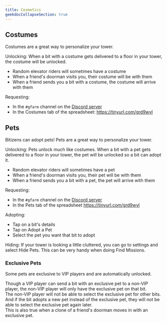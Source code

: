 ```yaml
---
title: Cosmetics
geekdocCollapseSection: true
---
```


## Costumes

Costumes are a great way to personalize your tower.

Unlocking: When a bit with a costume gets delivered to a floor in your tower, the costume will be unlocked.

* Random elevator riders will sometimes have a costume
* When a friend's doorman visits you, their costume will be with them
* When a friend sends you a bit with a costume, the costume will arrive with them

Requesting:

* In the `#gfarm` channel on the [Discord server](https://tinyurl.com/tinytowerdiscord)
* In the Costumes tab of the spreadsheet: <https://tinyurl.com/grd9wyl>

## Pets

Bitizens can adopt pets! Pets are a great way to personalize your tower.

Unlocking: Pets unlock much like costumes.
When a bit with a pet gets delivered to a floor in your tower, the pet will be unlocked so a bit can adopt it.

* Random elevator riders will sometimes have a pet
* When a friend's doorman visits you, their pet will be with them
* When a friend sends you a bit with a pet, the pet will arrive with them

Requesting:

* In the `#gfarm` channel on the [Discord server](https://tinyurl.com/tinytowerdiscord)
* In the Pets tab of the spreadsheet <https://tinyurl.com/grd9wyl>

Adopting:

* Tap on a bit's details
* Tap on Adopt a Pet
* Select the pet you want that bit to adopt

Hiding: If your tower is looking a little cluttered, you can go to settings and select Hide Pets.
This can be very handy when doing Find Missions.

### Exclusive Pets

Some pets are exclusive to VIP players and are automatically unlocked.

Though a VIP player can send a bit with an exclusive pet to a non-VIP player, the non-VIP player will only have the exclusive pet on that bit.  
The non-VIP player will not be able to select the exclusive pet for other bits.  
And if the bit adopts a new pet instead of the exclusive pet, they will not be able to select the exclusive pet again later.  
This is also true when a clone of a friend's doorman moves in with an exclusive pet.
